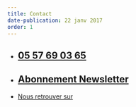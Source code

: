 ```yaml
---
title: Contact
date-publication: 22 janv 2017
order: 1
---
```


- ## [<i class="fa fa-phone-square" aria-hidden="true"></i> 05 57 69 03 65](tel:0557690365)
- ## [Abonnement Newsletter](/newsletter/index.html)
- [Nous retrouver sur <i class="fa fa-facebook-square" aria-hidden="true"></i>](https://fr-fr.facebook.com/Bio-Info-479078428782836/)
